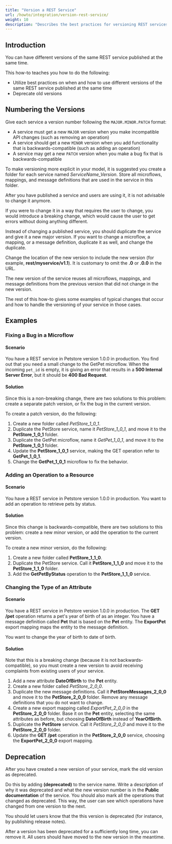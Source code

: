 ```yaml
---
title: "Version a REST Service"
url: /howto/integration/version-rest-service/
weight: 10
description: "Describes the best practices for versioning REST services in Mendix."
---
```


## Introduction

You can have different versions of the same REST service published at the same time.

This how-to teaches you how to do the following:

* Utilize best practices on when and how to use different versions of the same REST service published at the same time
* Deprecate old versions

## Numbering the Versions

Give each service a version number following the `MAJOR.MINOR.PATCH` format:

* A service must get a new `MAJOR` version when you make incompatible API changes (such as removing an operation)
* A service should get a new `MINOR` version when you add functionality that is backwards-compatible (such as adding an operation)
* A service may get a new `PATCH` version when you make a bug fix that is backwards-compatible

To make versioning more explicit in your model, it is suggested you create a folder for each service named *ServiceName_Version*. Store all microflows, mappings, and message definitions that are used in the service in this folder.

After you have published a service and users are using it, it is not advisable to change it anymore. 

If you were to change it in a way that requires the user to change, you would introduce a breaking change, which would cause the user to get errors without doing anything different.

Instead of changing a published service, you should duplicate the service and give it a new major version. If you want to change a microflow, a mapping, or a message definition, duplicate it as well, and change the duplicate.

Change the location of the new version to include the new version (for example, **rest/myservice/v1.1**). It is customary to omit the **.0** or **.0.0** in the URL.

The new version of the service reuses all microflows, mappings, and message definitions from the previous version that did not change in the new version.

The rest of this how-to gives some examples of typical changes that occur and how to handle the versioning of your service in those cases.

## Examples

### Fixing a Bug in a Microflow

#### Scenario

You have a REST service in Petstore version 1.0.0 in production. You find out that you need a small change to the GetPet microflow. When the incoming `pet_id` is empty, it is giving an error that results in a **500 Internal Server Error**, but it should be **400 Bad Request**.

#### Solution

Since this is a non-breaking change, there are two solutions to this problem: create a separate patch version, or fix the bug in the current version.

To create a patch version, do the following:

1. Create a new folder called *PetStore_1_0_1*.
2. Duplicate the PetStore service, name it *PetStore_1_0_1*, and move it to the **PetStore_1_0_1** folder.
3. Duplicate the GetPet microflow, name it *GetPet_1_0_1*, and move it to the **PetStore_1_0_1** folder.
4. Update the **PetStore_1_0_1** service, making the GET operation refer to **GetPet_1_0_1**.
5. Change the **GetPet_1_0_1** microflow to fix the behavior.

### Adding an Operation to a Resource

#### Scenario

You have a REST service in Petstore version 1.0.0 in production. You want to add an operation to retrieve pets by status.

#### Solution

Since this change is backwards-compatible, there are two solutions to this problem: create a new minor version, or add the operation to the current version.

To create a new minor version, do the following:

1. Create a new folder called **PetStore_1_1_0**.
2. Duplicate the PetStore service. Call it **PetStore_1_1_0** and move it to the **PetStore_1_1_0** folder.
3. Add the **GetPetByStatus** operation to the **PetStore_1_1_0** service.

### Changing the Type of an Attribute

#### Scenario

You have a REST service in Petstore version 1.0.0 in production. The **GET /pet** operation returns a pet's year of birth of as an integer. You have a message definition called **Pet** that is based on the **Pet** entity. The **ExportPet** export mapping maps the entity to the message definition.

You want to change the year of birth to date of birth.

#### Solution

Note that this is a breaking change (because it is not backwards-compatible), so you must create a new version to avoid receiving complaints from existing users of your service.

1. Add a new attribute **DateOfBirth** to the **Pet** entity.
2. Create a new folder called *PetStore_2_0_0*.
3. Duplicate the new message definitions. Call it **PetStoreMessages_2_0_0** and move it to the **PetStore_2_0_0** folder. Remove any message definitions that you do not want to change.
4. Create a new export mapping called *ExportPet_2_0_0* in the **PetStore_2_0_0** folder. Base it on the **Pet** entity, selecting the same attributes as before, but choosing **DateOfBirth** instead of **YearOfBirth**.
5. Duplicate the **PetStore** service. Call it *PetStore_2_0_0* and move it to the **PetStore_2_0_0** folder.
6. Update the **GET /pet** operation in the **PetStore_2_0_0** service, choosing the **ExportPet_2_0_0** export mapping.

## Deprecation

After you have created a new version of your service, mark the old version as deprecated.

Do this by adding **(deprecated)** to the service name. Write a description of why it was deprecated and what the new version number is in the **Public documentation** of the service. You should also mark all the operations that changed as deprecated. This way, the user can see which operations have changed from one version to the next.

You should let users know that the this version is deprecated (for instance, by publishing release notes).

After a version has been deprecated for a sufficiently long time, you can remove it. All users should have moved to the new version in the meantime.
